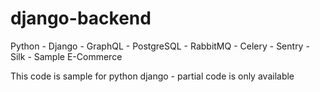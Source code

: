 # django-backend
Python - Django - GraphQL - PostgreSQL - RabbitMQ - Celery - Sentry - Silk - Sample E-Commerce

This code is sample for python django - partial code is only available
